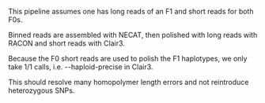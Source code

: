 This pipeline assumes one has long reads of an F1 and short reads for both F0s. 

Binned reads are assembled with NECAT, then polished with long reads with RACON and short reads with Clair3. 

Because the F0 short reads are used to polish the F1 haplotypes, we only take 1/1 calls, i.e. --haploid-precise in Clair3. 

This should resolve many homopolymer length errors and not reintroduce heterozygous SNPs.

